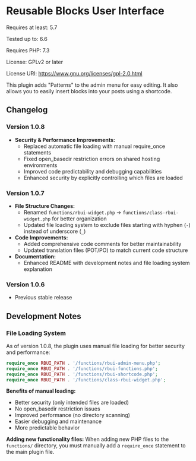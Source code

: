 # Reusable Blocks User Interface

Requires at least: 5.7

Tested up to: 6.6

Requires PHP: 7.3

License: GPLv2 or later

License URI: https://www.gnu.org/licenses/gpl-2.0.html

This plugin adds "Patterns" to the admin menu for easy editing. It also allows you to easily insert blocks into your posts using a shortcode.

## Changelog

### Version 1.0.8
- **Security & Performance Improvements:**
  - Replaced automatic file loading with manual require_once statements
  - Fixed open_basedir restriction errors on shared hosting environments
  - Improved code predictability and debugging capabilities
  - Enhanced security by explicitly controlling which files are loaded

### Version 1.0.7
- **File Structure Changes:**
  - Renamed `functions/rbui-widget.php` → `functions/class-rbui-widget.php` for better organization
  - Updated file loading system to exclude files starting with hyphen (`-`) instead of underscore (`_`)
- **Code Improvements:**
  - Added comprehensive code comments for better maintainability
  - Updated translation files (POT/PO) to match current code structure
- **Documentation:**
  - Enhanced README with development notes and file loading system explanation

### Version 1.0.6
- Previous stable release

## Development Notes

### File Loading System

As of version 1.0.8, the plugin uses manual file loading for better security and performance:

```php
require_once RBUI_PATH . '/functions/rbui-admin-menu.php';
require_once RBUI_PATH . '/functions/rbui-functions.php'; 
require_once RBUI_PATH . '/functions/rbui-shortcode.php';
require_once RBUI_PATH . '/functions/class-rbui-widget.php';
```

**Benefits of manual loading:**
- Better security (only intended files are loaded)
- No open_basedir restriction issues
- Improved performance (no directory scanning)
- Easier debugging and maintenance
- More predictable behavior

**Adding new functionality files:**
When adding new PHP files to the `functions/` directory, you must manually add a `require_once` statement to the main plugin file.
